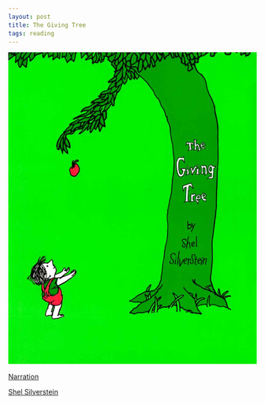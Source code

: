 ```yaml
---
layout: post
title: The Giving Tree
tags: reading
---
```


![The Giving Tree](/assets/giving-tree.jpg)

[Narration](https://www.youtube.com/watch?v=32A31SzVhyw)

[Shel Silverstein](https://www.wikiwand.com/en/Shel_Silverstein)

